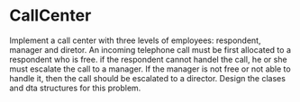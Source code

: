 CallCenter
==========
Implement a call center with three levels of employees: respondent, manager and diretor. An incoming telephone call must be first allocated to a respondent who is free.
if the respondent cannot handel the call, he or she must escalate the call to a manager. If the manager is not free or not able to handle it,
then the call should be escalated to a director. Design the clases and dta structures for this problem. 
